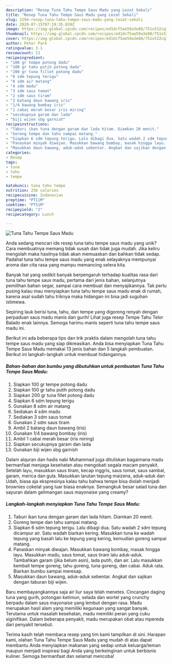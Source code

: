```yaml
---
description: "Resep Tuna Tahu Tempe Saus Madu yang Lezat Sekali"
title: "Resep Tuna Tahu Tempe Saus Madu yang Lezat Sekali"
slug: 2294-resep-tuna-tahu-tempe-saus-madu-yang-lezat-sekali
date: 2020-07-15T07:19:35.039Z
image: https://img-global.cpcdn.com/recipes/ed1dcf5ae59a3e88/751x532cq70/tuna-tahu-tempe-saus-madu-foto-resep-utama.jpg
thumbnail: https://img-global.cpcdn.com/recipes/ed1dcf5ae59a3e88/751x532cq70/tuna-tahu-tempe-saus-madu-foto-resep-utama.jpg
cover: https://img-global.cpcdn.com/recipes/ed1dcf5ae59a3e88/751x532cq70/tuna-tahu-tempe-saus-madu-foto-resep-utama.jpg
author: Peter Park
ratingvalue: 3.1
reviewcount: 13
recipeingredient:
- "100 gr tempe potong dadu"
- "100 gr tahu putih potong dadu"
- "200 gr tuna fillet potong dadu"
- "6 sdm tepung terigu"
- "8 sdm air matang"
- "4 sdm madu"
- "3 sdm saus tomat"
- "2 sdm saus tiram"
- "2 batang daun bawang iris"
- "1/4 bawang bombay iris"
- "1 cabai merah besar iris miring"
- "secukupnya garam dan lada"
- "biji wijen sbg garnish"
recipeinstructions:
- "Taburi ikan tuna dengan garam dan lada hitam. Diamkan 20 menit."
- "Goreng tempe dan tahu sampai matang."
- "Siapkan 6 sdm tepung terigu. Lalu dibagi dua. Satu wadah 2 sdm tepung dicampur air. Satu wadah biarkan kering. Masukkan tuna ke wadah tepung yang basah lalu ke tepung yang kering, kemudian goreng sampai matang."
- "Panaskan minyak diwajan. Masukkan bawang bombay, masak hingga layu. Masukkan madu, saus tomat, saus tiram lalu aduk-aduk. Tambahkan garam (jika belum asin), lada putih, dan air. Lalu masukkan kembali tempe goreng, tahu goreng, tuna goreng, dan cabai. Aduk rata. Biarkan bumbu sampai meresap."
- "Masukkan daun bawang, aduk-aduk sebentar. Angkat dan sajikan dengan taburan biji wijen."
categories:
- Resep
tags:
- tuna
- tahu
- tempe

katakunci: tuna tahu tempe 
nutrition: 256 calories
recipecuisine: Indonesian
preptime: "PT11M"
cooktime: "PT51M"
recipeyield: "2"
recipecategory: Lunch

---
```



![Tuna Tahu Tempe Saus Madu](https://img-global.cpcdn.com/recipes/ed1dcf5ae59a3e88/751x532cq70/tuna-tahu-tempe-saus-madu-foto-resep-utama.jpg)

Anda sedang mencari ide resep tuna tahu tempe saus madu yang unik? Cara membuatnya memang tidak susah dan tidak juga mudah. Jika keliru mengolah maka hasilnya tidak akan memuaskan dan bahkan tidak sedap. Padahal tuna tahu tempe saus madu yang enak selayaknya mempunyai aroma dan cita rasa yang mampu memancing selera kita.

Banyak hal yang sedikit banyak berpengaruh terhadap kualitas rasa dari tuna tahu tempe saus madu, pertama dari jenis bahan, selanjutnya pemilihan bahan segar, sampai cara membuat dan menyajikannya. Tak perlu pusing kalau mau menyiapkan tuna tahu tempe saus madu enak di rumah, karena asal sudah tahu triknya maka hidangan ini bisa jadi suguhan istimewa.

Sepiring lauk berisi tuna, tahu, dan tempe yang digoreng renyah dengan perpaduan saus madu manis dan gurih! Lihat juga resep Tempe Tahu Telor Balado enak lainnya. Semoga harimu manis seperti tuna tahu tempe saus madu ini.


Berikut ini ada beberapa tips dan trik praktis dalam mengolah tuna tahu tempe saus madu yang siap dikreasikan. Anda bisa menyiapkan Tuna Tahu Tempe Saus Madu memakai 13 jenis bahan dan 5 langkah pembuatan. Berikut ini langkah-langkah untuk membuat hidangannya.

<!--inarticleads1-->

##### Bahan-bahan dan bumbu yang dibutuhkan untuk pembuatan Tuna Tahu Tempe Saus Madu:

1. Siapkan 100 gr tempe potong dadu
1. Siapkan 100 gr tahu putih potong dadu
1. Siapkan 200 gr tuna fillet potong dadu
1. Siapkan 6 sdm tepung terigu
1. Gunakan 8 sdm air matang
1. Sediakan 4 sdm madu
1. Sediakan 3 sdm saus tomat
1. Gunakan 2 sdm saus tiram
1. Ambil 2 batang daun bawang (iris)
1. Gunakan 1/4 bawang bombay (iris)
1. Ambil 1 cabai merah besar (iris miring)
1. Siapkan secukupnya garam dan lada
1. Gunakan biji wijen sbg garnish


Dalam alquran dan hadis nabi Muhammad juga dituliskan bagaimana madu bermanfaat menjaga kesehatan atau mengobati segala macam penyakit. Setelah layu, masukkan saus tiram, kecap inggris, saus tomat, saus sambal, garam, merica dan gula. Masukkan larutan tepung maizena, aduk-aduk dan Udah, biasa aja ekspresinya kalau tahu bahwa tempe bisa diolah menjadi brownies cokelat yang luar biasa enaknya. Semangkuk besar salad tuna dan sayuran dalam gelimangan saus mayonaise yang creamy? 

<!--inarticleads2-->

##### Langkah-langkah menyiapkan Tuna Tahu Tempe Saus Madu:

1. Taburi ikan tuna dengan garam dan lada hitam. Diamkan 20 menit.
1. Goreng tempe dan tahu sampai matang.
1. Siapkan 6 sdm tepung terigu. Lalu dibagi dua. Satu wadah 2 sdm tepung dicampur air. Satu wadah biarkan kering. Masukkan tuna ke wadah tepung yang basah lalu ke tepung yang kering, kemudian goreng sampai matang.
1. Panaskan minyak diwajan. Masukkan bawang bombay, masak hingga layu. Masukkan madu, saus tomat, saus tiram lalu aduk-aduk. Tambahkan garam (jika belum asin), lada putih, dan air. Lalu masukkan kembali tempe goreng, tahu goreng, tuna goreng, dan cabai. Aduk rata. Biarkan bumbu sampai meresap.
1. Masukkan daun bawang, aduk-aduk sebentar. Angkat dan sajikan dengan taburan biji wijen.


Baru membayangkannya saja air liur saya telah menetes. Cincangan daging tuna yang gurih, potongan ketimun, selada dan wortel yang crunchy berpadu dalam saus mayonaise yang lembut dengan rasa. Madu merupakan hasil alam yang memiliki kegunaan yang sangat banyak. Terutama untuk masalah kesehatan, madu memiliki peran yang cuku siginifikan. Dalam beberapa penyakit, madu merupakan obat atau mpereda dari penyakit tersebut. 

Terima kasih telah membaca resep yang tim kami tampilkan di sini. Harapan kami, olahan Tuna Tahu Tempe Saus Madu yang mudah di atas dapat membantu Anda menyiapkan makanan yang sedap untuk keluarga/teman maupun menjadi inspirasi bagi Anda yang berkeinginan untuk berbisnis kuliner. Semoga bermanfaat dan selamat mencoba!
